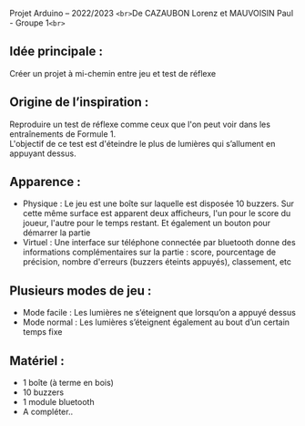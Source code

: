 Projet Arduino – 2022/2023
`<br>`De CAZAUBON Lorenz et MAUVOISIN Paul - Groupe 1`<br>`

<h2>Idée principale :</h2>
    <p>Créer un projet à mi-chemin entre jeu et test de réflexe</p>

<h2>Origine de l’inspiration :</h2>
    <p>Reproduire un test de réflexe comme ceux que l'on peut voir dans les entraînements de Formule 1.
    <br>L'objectif de ce test est d'éteindre le plus de lumières qui s’allument en appuyant dessus.<br>
</p>

<h2>Apparence :</h2>
    <ul>
        <li>Physique : Le jeu est une boîte sur laquelle est disposée 10 buzzers. Sur cette même surface est apparent deux afficheurs, l'un pour le score du joueur, l'autre pour le temps restant. Et également un bouton pour démarrer la partie</li>
        <li>Virtuel : Une interface sur téléphone connectée par bluetooth donne des informations complémentaires sur la partie : score, pourcentage de précision, nombre d'erreurs (buzzers éteints appuyés), classement, etc</li>
    </ul>

<h2>Plusieurs modes de jeu :</h2>
    <ul>
        <li>Mode facile : Les lumières ne s’éteignent que lorsqu’on a appuyé dessus</li>
        <li>Mode normal : Les lumières s’éteignent également au bout d’un certain temps fixe</li>
    </ul>

<h2>Matériel :</h2>
    <ul>
        <li>1 boîte (à terme en bois)</li>
        <li>10 buzzers</li>
        <li>1 module bluetooth</li>
        <li>A compléter..</li>
    </ul>

</body>
